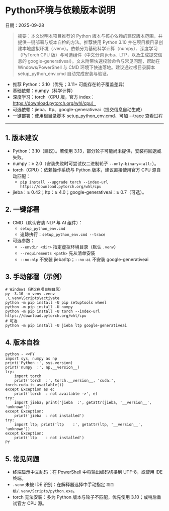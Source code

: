 # Python环境与依赖版本说明

日期：2025-09-28

> 摘要：本文说明本项目推荐的 Python 版本与核心依赖的建议版本范围，并提供一键部署与版本自检的方法。推荐使用 Python 3.10 并在项目根目录创建本地虚拟环境（.venv）。依赖分为基础科学计算（numpy）、深度学习（PyTorch CPU 版）与可选组件（中文分词 jieba、LTP，以及生成提交信息的 google-generativeai）。文末附带快速校验命令与常见问题，帮助在 Windows/PowerShell 与 CMD 环境下快速落地。建议通过根目录脚本 setup_python_env.cmd 自动完成安装与验证。

- 推荐 Python：3.10（优先；3.11+ 可能存在轮子覆盖差异）
- 基础依赖：numpy（科学计算）
- 深度学习：torch（CPU 版，官方 index：https://download.pytorch.org/whl/cpu）
- 可选依赖：jieba、ltp、google-generativeai（提交信息自动生成）
- 一键部署：使用根目录脚本 setup_python_env.cmd，可加 --trace 查看过程

---

## 1. 版本建议

- Python：3.10（建议）。若使用 3.13，部分轮子可能尚未提供，安装将回退或失败。
- numpy：≥ 2.0（安装失败时可尝试仅二进制轮子 `--only-binary=:all:`）。
- torch（CPU）：依赖操作系统与 Python 版本，建议直接使用官方 CPU 源自动匹配：
  - `pip install --upgrade torch --index-url https://download.pytorch.org/whl/cpu`
- jieba：≥ 0.42；ltp：≥ 4.0；google-generativeai：≥ 0.7（可选）。

## 2. 一键部署

- CMD（默认安装 NLP 与 AI 组件）：
  - `setup_python_env.cmd`
  - 追踪执行：`setup_python_env.cmd --trace`
- 可选参数：
  - `--envdir <dir>` 指定虚拟环境目录（默认 `.venv`）
  - `--requirements <path>` 先从清单安装
  - `--no-nlp` 不安装 jieba/ltp；`--no-ai` 不安装 google-generativeai

## 3. 手动部署（示例）

```
# Windows（建议在项目根目录）
py -3.10 -m venv .venv
.\.venv\Scripts\activate
python -m pip install -U pip setuptools wheel
python -m pip install -U numpy
python -m pip install -U torch --index-url https://download.pytorch.org/whl/cpu
# 可选
python -m pip install -U jieba ltp google-generativeai
```

## 4. 版本自检

```
python - <<PY
import sys, numpy as np
print('Python :', sys.version)
print('numpy  :', np.__version__)
try:
    import torch
    print('torch  :', torch.__version__, 'cuda:', torch.cuda.is_available())
except Exception as e:
    print('torch  : not available ->', e)
try:
    import jieba; print('jieba  :', getattr(jieba, '__version__', 'unknown'))
except Exception:
    print('jieba  : not installed')
try:
    import ltp; print('ltp    :', getattr(ltp, '__version__', 'unknown'))
except Exception:
    print('ltp    : not installed')
PY
```

## 5. 常见问题

- 终端显示中文乱码：在 PowerShell 中将输出编码切换到 UTF-8，或使用 IDE 终端。
- `.venv` 未被 IDE 识别：在解释器选择中手动指定 `项目根/.venv/Scripts/python.exe`。
- torch 无法安装：多为 Python 版本与轮子不匹配，优先使用 3.10；或稍后重试官方 CPU 源。


